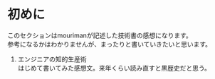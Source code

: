# 初めに
このセクションはmourimanが記述した技術書の感想になります。  
参考になるかはわかりませんが、まったりと書いていきたいと思います。

1. エンジニアの知的生産術  
はじめて書いてみた感想文。来年くらい読み直すと黒歴史だと思う。